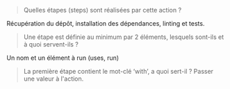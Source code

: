 > Quelles étapes (steps) sont réalisées par cette action ?

Récupération du dépôt, installation des dépendances, linting et tests.

> Une étape est définie au minimum par 2 éléments, lesquels sont-ils et à quoi servent-ils ?

Un nom et un élément à run (uses, run)

> La première étape contient le mot-clé ‘with’, a quoi sert-il ?
Passer une valeur à l'action.